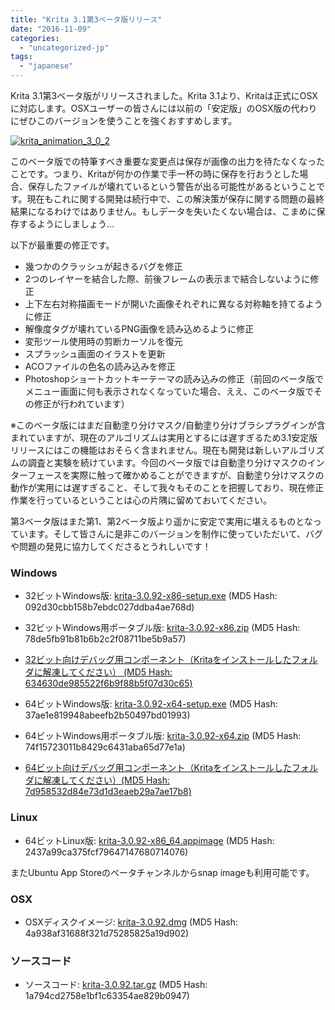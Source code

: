 ```yaml
---
title: "Krita 3.1第3ベータ版リリース"
date: "2016-11-09"
categories: 
  - "uncategorized-jp"
tags: 
  - "japanese"
---
```


Krita 3.1第3ベータ版がリリースされました。Krita 3.1より、Kritaは正式にOSXに対応します。OSXユーザーの皆さんには以前の「安定版」のOSX版の代わりにぜひこのバージョンを使うことを強くおすすめします。

[![krita_animation_3_0_2](/images/posts/2016/krita_animation_3_0_2-1024x826.gif)](/images/posts/2016/krita_animation_3_0_2.gif)

このベータ版での特筆すべき重要な変更点は保存が画像の出力を待たなくなったことです。つまり、Kritaが何かの作業で手一杯の時に保存を行おうとした場合、保存したファイルが壊れているという警告が出る可能性があるということです。現在もこれに関する開発は続行中で、この解決策が保存に関する問題の最終結果になるわけではありません。もしデータを失いたくない場合は、こまめに保存するようにしましょう…

以下が最重要の修正です。

- 幾つかのクラッシュが起きるバグを修正
- 2つのレイヤーを結合した際、前後フレームの表示まで結合しないように修正
- 上下左右対称描画モードが開いた画像それぞれに異なる対称軸を持てるように修正
- 解像度タグが壊れているPNG画像を読み込めるように修正
- 変形ツール使用時の剪断カーソルを復元
- スプラッシュ画面のイラストを更新
- ACOファイルの色名の読み込みを修正
- Photoshopショートカットキーテーマの読み込みの修正（前回のベータ版でメニュー画面に何も表示されなくなっていた場合、ええ、このベータ版でその修正が行われています）

※このベータ版にはまだ自動塗り分けマスク/自動塗り分けブラシプラグインが含まれていますが、現在のアルゴリズムは実用とするには遅すぎるため3.1安定版リリースにはこの機能はおそらく含まれません。現在も開発は新しいアルゴリズムの調査と実験を続けています。今回のベータ版では自動塗り分けマスクのインターフェースを実際に触って確かめることができますが、自動塗り分けマスクの動作が実用には遅すぎること、そして我々もそのことを把握しており、現在修正作業を行っているということは心の片隅に留めておいてください。

第3ベータ版はまた第1、第2ベータ版より遥かに安定で実用に堪えるものとなっています。そして皆さんに是非このバージョンを制作に使っていただいて、バグや問題の発見に協力してくださるとうれしいです！

### Windows

- 32ビットWindows版: [krita-3.0.92-x86-setup.exe](http://download.kde.org/unstable/krita/3.0.92/krita-3.0.92-x86-setup.exe) (MD5 Hash: 092d30cbb158b7ebdc027ddba4ae768d)
- 32ビットWindows用ポータブル版: [krita-3.0.92-x86.zip](http://download.kde.org/unstable/krita/3.0.92/krita-3.0.92-x86.zip) (MD5 Hash: 78de5fb91b81b6b2c2f08711be5b9a57)
- [32ビット向けデバッグ用コンポーネント（Kritaをインストールしたフォルダに解凍してください） (MD5 Hash: 634630de985522f6b9f88b5f07d30c65)](http://download.kde.org/unstable/krita/3.0.92/krita-3.0.92-x86-dbg.zip)

- 64ビットWindows版: [krita-3.0.92-x64-setup.exe](http://download.kde.org/unstable/krita/3.0.92/krita-3.0.92-x64-setup.exe) (MD5 Hash: 37ae1e819948abeefb2b50497bd01993)
- 64ビットWindows用ポータブル版: [krita-3.0.92-x64.zip](http://download.kde.org/unstable/krita/3.0.92/krita-3.0.92-x64.zip) (MD5 Hash: 74f15723011b8429c6431aba65d77e1a)
- [64ビット向けデバッグ用コンポーネント（Kritaをインストールしたフォルダに解凍してください）(MD5 Hash: 7d958532d84e73d1d3eaeb29a7ae17b8)](http://download.kde.org/unstable/krita/3.0.92/krita-3.0.92-x64-dbg.zip)

### Linux

- 64ビットLinux版: [krita-3.0.92-x86_64.appimage](http://download.kde.org/unstable/krita/3.0.92/krita-3.0.92-x86_64.appimage) (MD5 Hash: 2437a99ca375fcf79647147680714076)

またUbuntu App Storeのベータチャンネルからsnap imageも利用可能です。

### OSX

- OSXディスクイメージ: [krita-3.0.92.dmg](http://download.kde.org/unstable/krita/3.0.92/krita-3.0.92.dmg) (MD5 Hash: 4a938af31688f321d75285825a19d902)

### ソースコード

- ソースコード: [krita-3.0.92.tar.gz](http://download.kde.org/unstable/krita/3.0.92/krita-3.0.92.tar.gz) (MD5 Hash: 1a794cd2758e1bf1c63354ae829b0947)
